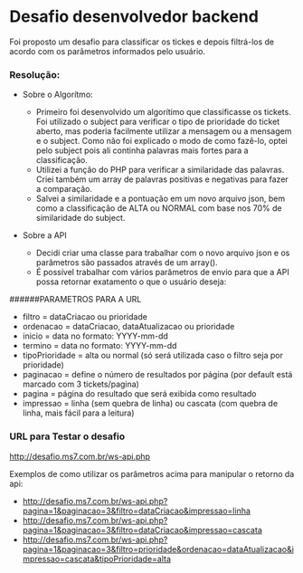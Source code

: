 # Desafio desenvolvedor backend

Foi proposto um desafio para classificar os tickes e depois filtrá-los de acordo com os parâmetros informados pelo usuário.

### Resolução: 
- Sobre o Algorítmo:
  - Primeiro foi desenvolvido um algorítimo que classificasse os tickets. 
Foi utilizado o subject para verificar o tipo de prioridade do ticket aberto, mas poderia facilmente utilizar a mensagem ou a mensagem e o subject. 
Como não foi explicado o modo de como fazê-lo, optei pelo subject pois ali continha 
palavras mais fortes para a classificação.
  - Utilizei a função do PHP para verificar a similaridade das palavras. Criei também um array de palavras positivas e 
negativas para fazer a comparação.
  - Salvei a similaridade e a pontuação em um novo arquivo json, bem como a classificação de ALTA ou NORMAL com base nos 70% de similaridade do subject.
  
- Sobre a API
  - Decidi criar uma classe para trabalhar com o novo arquivo json e os parâmetros são passados através de um array().
  - É possível trabalhar com vários parâmetros de envio para que a API possa retornar exatamento o que o usuário deseja:
  
######PARAMETROS PARA A URL
  - filtro = dataCriacao ou prioridade
  - ordenacao = dataCriacao, dataAtualizacao ou prioridade
  - inicio = data no formato: YYYY-mm-dd
  - termino = data no formato: YYYY-mm-dd
  - tipoPrioridade = alta ou normal (só será utilizada caso o filtro seja por prioridade)
  - paginacao = define o número de resultados por página (por default está marcado com 3 tickets/pagina)
  - pagina = página do resultado que será exibida como resultado
  - impressao = linha (sem quebra de linha) ou cascata (com quebra de linha, mais fácil para a leitura)
   

    
### URL para Testar o desafio
http://desafio.ms7.com.br/ws-api.php

Exemplos de como utilizar os parâmetros acima para manipular o retorno da api:
- http://desafio.ms7.com.br/ws-api.php?pagina=1&paginacao=3&filtro=dataCriacao&impressao=linha
- http://desafio.ms7.com.br/ws-api.php?pagina=1&paginacao=3&filtro=dataCriacao&impressao=cascata
- http://desafio.ms7.com.br/ws-api.php?pagina=1&paginacao=3&filtro=prioridade&ordenacao=dataAtualizacao&impressao=cascata&tipoPrioridade=alta
